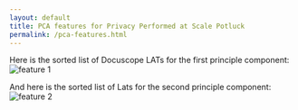 ```yaml
---
layout: default
title: PCA features for Privacy Performed at Scale Potluck
permalink: /pca-features.html
---
```


Here is the sorted list of Docuscope LATs for the first principle component:
![feature 1]({{site.baseurl/assets/pca1.png}})

And here is the sorted list of Lats for the second principle component: 
![feature 2]({{site.baseurl/assets/pca2.png}})